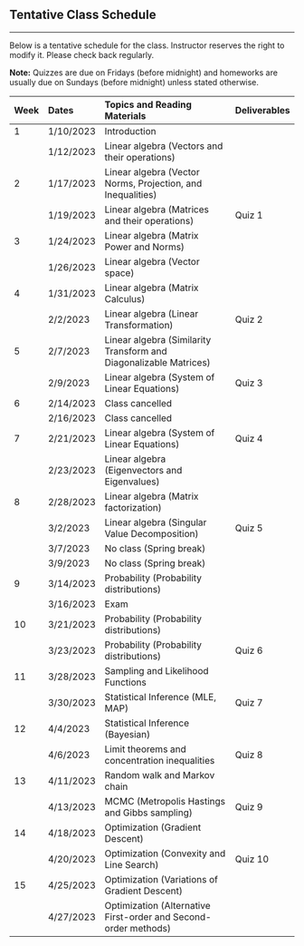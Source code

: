 ## Tentative Class Schedule
---
 Below is a tentative schedule for the class. Instructor reserves the right to modify it. Please check back regularly. 

**Note:** Quizzes are due on Fridays (before midnight) and homeworks are usually due on Sundays (before midnight) unless stated otherwise.

| Week |    Dates   |    Topics and Reading Materials                |      Deliverables        |
|------|:-----------|:-----------------------------------------------|:-------------------------|
| 1   | 1/10/2023  | Introduction                                    |                          |
|     | 1/12/2023  | Linear algebra (Vectors and their operations)   |                          | 
| 2   | 1/17/2023  | Linear algebra (Vector Norms, Projection, and Inequalities) |              |
|     | 1/19/2023  | Linear algebra (Matrices and their operations)  |      Quiz 1              |
| 3   | 1/24/2023  | Linear algebra (Matrix Power and Norms)         |                          | 
|     | 1/26/2023  | Linear algebra (Vector space)                   |                          | 
| 4   | 1/31/2023  | Linear algebra (Matrix Calculus)                |                          |
|     | 2/2/2023   | Linear algebra (Linear Transformation)          |    Quiz 2                | 
| 5   | 2/7/2023   | Linear algebra (Similarity Transform and Diagonalizable Matrices)     |                          |
|     | 2/9/2023   | Linear algebra (System of Linear Equations)     |      Quiz 3              |
| 6   | 2/14/2023  | Class cancelled                                 |                          |
|     | 2/16/2023  | Class cancelled                                 |                          |
| 7   | 2/21/2023  | Linear algebra (System of Linear Equations)     |      Quiz 4              |
|     | 2/23/2023  | Linear algebra (Eigenvectors and Eigenvalues)   |                          |
| 8   | 2/28/2023  | Linear algebra (Matrix factorization)           |                          | 
|     | 3/2/2023   | Linear algebra (Singular Value Decomposition)   |      Quiz 5              |
|     | 3/7/2023   | No class (Spring break)                         |                          |
|     | 3/9/2023   | No class (Spring break)                         |                          |
| 9   | 3/14/2023  | Probability (Probability distributions)         |                          |
|     | 3/16/2023  | Exam                                            |                          |
| 10  | 3/21/2023  | Probability (Probability distributions)         |                          |
|     | 3/23/2023  | Probability (Probability distributions)         |      Quiz 6              |
| 11  | 3/28/2023  | Sampling and Likelihood Functions               |                          |
|     | 3/30/2023  | Statistical Inference (MLE, MAP)                |      Quiz 7              |
| 12  | 4/4/2023   | Statistical Inference (Bayesian)                |                          |
|     | 4/6/2023   | Limit theorems and concentration inequalities   |      Quiz 8              |
| 13  | 4/11/2023  | Random walk and Markov chain                    |                          |
|     | 4/13/2023  | MCMC (Metropolis Hastings and Gibbs sampling)   |      Quiz 9              | 
| 14  | 4/18/2023  | Optimization (Gradient Descent)                 |                          |
|     | 4/20/2023  | Optimization (Convexity and Line Search)        |      Quiz 10             |
| 15  | 4/25/2023  | Optimization (Variations of Gradient Descent)   |                          |
|     | 4/27/2023  | Optimization (Alternative First-order and Second-order methods)  |         |
